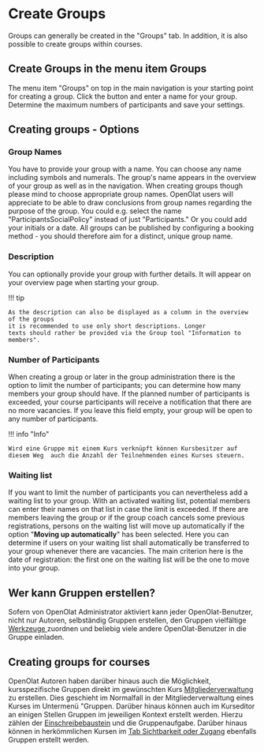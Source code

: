 # Create Groups

Groups can generally be created in the "Groups" tab. In addition, it is also
possible to create groups within courses.

## Create Groups in the menu item Groups

The menu item "Groups" on top in the main navigation is your starting point
for creating a group. Click the button and enter a name for your group.
Determine the maximum numbers of participants and save your settings.

## Creating groups - Options

### Group Names

You have to provide your group with a name. You can choose any name including
symbols and numerals. The group's name appears in the overview of your group
as well as in the navigation. When creating groups though please mind to
choose appropriate group names. OpenOlat users will appreciate to be able to
draw conclusions from group names regarding the purpose of the group. You
could e.g. select the name "ParticipantsSocialPolicy" instead of just
"Participants." Or you could add your initials or a date. All groups can be
published by configuring a booking method - you should therefore aim for a
distinct, unique group name.

### Description

You can optionally provide your group with further details. It will appear on
your overview page when starting your group.

!!! tip

    As the description can also be displayed as a column in the overview of the groups
    it is recommended to use only short descriptions. Longer
    texts should rather be provided via the Group tool "Information to members".


### Number of Participants

When creating a group or later in the group administration there is the option
to limit the number of participants; you can determine how many members your
group should have. If the planned number of participants is exceeded, your
course participants will receive a notification that there are no more
vacancies. If you leave this field empty, your group will be open to any
number of participants.

!!! info "Info"

    Wird eine Gruppe mit einem Kurs verknüpft können Kursbesitzer auf diesem Weg  auch die Anzahl der Teilnehmenden eines Kurses steuern.

### Waiting list

If you want to limit the number of participants you can nevertheless add a
waiting list to your group. With an activated waiting list, potential members can enter their names on that list in case the limit is exceeded. If there are members leaving the group or if the group coach cancels some previous
registrations, persons on the waiting list will move up automatically if the
option "**Moving up automatically**" has been selected. Here you can
determine if users on your waiting list shall automatically be transferred to
your group whenever there are vacancies. The main criterion here is the date
of registration: the first one on the waiting list will be the one to move
into your group.

## Wer kann Gruppen erstellen?

Sofern von OpenOlat Administrator aktiviert kann jeder OpenOlat-Benutzer,
nicht nur Autoren, selbständig Gruppen erstellen, den Gruppen vielfältige
[Werkzeuge ](Using_Group_Tools.md)zuordnen und beliebig
viele andere OpenOlat-Benutzer in die Gruppe einladen.

## Creating groups for courses

OpenOlat Autoren haben darüber hinaus auch die Möglichkeit, kursspezifische
Gruppen direkt im gewünschten Kurs
[Mitgliederverwaltung](../course_operation/Members_management.md) zu erstellen. Dies geschieht
im Normalfall in der Mitgliederverwaltung eines Kurses im Untermenü "Gruppen.
Darüber hinaus können auch im Kurseditor an einigen Stellen Gruppen im jeweiligen Kontext erstellt werden. Hierzu zählen der
[Einschreibebaustein](../course_elements/Administration_and_Organisation.md) und die Gruppenaufgabe. Darüber hinaus können in herkömmlichen Kursen im [Tab Sichtbarkeit oder Zugang](../course_create/General_Configuration_of_Course_Elements.md) ebenfalls Gruppen erstellt werden.

